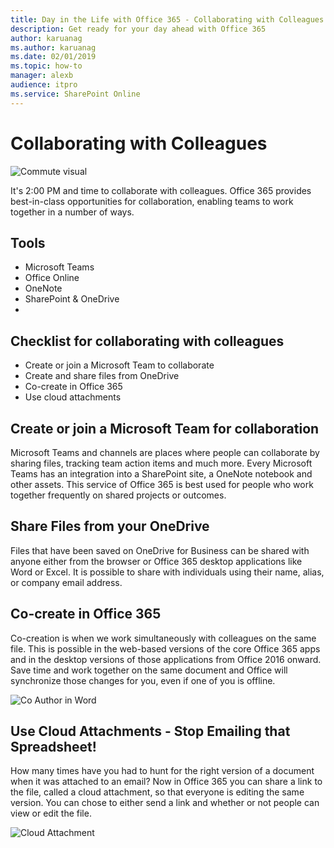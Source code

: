 ```yaml
---
title: Day in the Life with Office 365 - Collaborating with Colleagues
description: Get ready for your day ahead with Office 365
author: karuanag
ms.author: karuanag
ms.date: 02/01/2019
ms.topic: how-to
manager: alexb
audience: itpro
ms.service: SharePoint Online
---
```


# Collaborating with Colleagues

![Commute visual](media/ditl_collab.png)

It's 2:00 PM and time to collaborate with colleagues. Office 365 provides best-in-class opportunities for collaboration, enabling teams to work together in a number of ways. 

## Tools
- Microsoft Teams
- Office Online
- OneNote
- SharePoint & OneDrive
- 
## Checklist for collaborating with colleagues
- Create or join a Microsoft Team to collaborate
- Create and share files from OneDrive 
- Co-create in Office 365 
- Use cloud attachments

## Create or join a Microsoft Team for collaboration

Microsoft Teams and channels are places where people can collaborate by sharing files, tracking team action items and much more. Every Microsoft Teams has an integration into a SharePoint site, a OneNote notebook and other assets. This service of Office 365 is best used for people who work together frequently on shared projects or outcomes. 

## Share Files from your OneDrive
Files that have been saved on OneDrive for Business can be shared with anyone either from the browser or Office 365 desktop applications like Word or Excel. It is possible to share with individuals using their name, alias, or company email address. 

## Co-create in Office 365
Co-creation is when we work simultaneously with colleagues on the same file. This is possible in the web-based versions of the core Office 365 apps and in the desktop versions of those applications from Office 2016 onward.  Save time and work together on the same document and Office will synchronize those changes for you, even if one of you is offline. 

![Co Author in Word](media/ditl_coauth.png)

## Use Cloud Attachments - Stop Emailing that Spreadsheet!
How many times have you had to hunt for the right version of a document when it was attached to an email? Now in Office 365 you can share a link to the file, called a cloud attachment, so that everyone is editing the same version.  You can chose to either send a link and whether or not people can view or edit the file. 

![Cloud Attachment](media/ditl_cloudattach.png)

